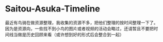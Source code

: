 # Saitou-Asuka-Timeline
最近有鸟骑在做资源整理，我收集的资源不多，把他们整理的按时间整理一下了。因为是资源向，一些找不到小鸟的图片或者视频的活动会略过，还请暂且不要把时间线当做是历史回顾来看（或许想到好的形式后会整合到一起）
